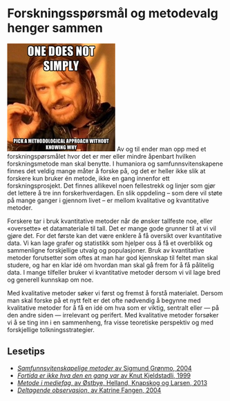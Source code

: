 # Forskningsspørsmål og metodevalg henger sammen

<img src="../images/onedoes.jpg" alt="One Does Not Simply…" class="right"> Av og til ender man opp med et forskningspørsmålet hvor det er mer eller mindre åpenbart hvilken forskningsmetode man skal benytte. I humaniora og samfunnsvitenskapene finnes det veldig mange måter å forske på, og det er heller ikke slik at forskere kun bruker én metode, ikke en gang innenfor ett forskningsprosjekt. Det finnes allikevel noen fellestrekk og linjer som gjør det lettere å tre inn forskerhverdagen. En slik oppdeling – som dere vil støte på mange ganger i gjennom livet – er mellom kvalitative og kvantitative metoder.

Forskere tar i bruk kvantitative metoder når de ønsker tallfeste noe, eller «oversette» et datamateriale til tall. Det er mange gode grunner til at vi vil gjøre det. For det første kan det være enklere å få oversikt over kvantitative data. Vi kan lage grafer og statistikk som hjelper oss å få et overblikk og sammenligne forskjellige utvalg og populasjoner. Bruk av kvantitative metoder forutsetter som oftes at man har god kjennskap til feltet man skal studere, og har en klar idé om hvordan man skal gå frem for å få pålitelig data. I mange tilfeller bruker vi kvantitative metoder dersom vi vil lage bred og generell kunnskap om noe.

Med kvalitative metoder søker vi først og fremst å forstå materialet. Dersom man skal forske på et nytt felt er det ofte nødvendig å begynne med kvalitative metoder for å få en idé om hva som er viktig, sentralt eller — på den andre siden — irrelevant og perifert. Med kvalitative metoder forsøker vi å se ting inn i en sammenheng, fra visse teoretiske perspektiv og med forskjellige tolkningsstrategier.

## Lesetips

-   [_Samfunnsvitenskapelige metoder_ av Sigmund Grønmo, 2004](http://bibsys-primo.hosted.exlibrisgroup.com/NB:BIBSYS_ILS961798580)
-   [_Fortida er ikke hva den en gang var_ av Knut Kjeldstadli, 1999](http://urn.nb.no/URN:NBN:no-nb_digibok_2008090300018)
-   [_Metode i mediefag_, av Østbye, Helland, Knapskog og Larsen, 2013](http://bibsys-primo.hosted.exlibrisgroup.com/NB:BIBSYS_ILS132416719)
-   [_Deltagende observasjon_, av Katrine Fangen, 2004](http://urn.nb.no/URN:NBN:no-nb_digibok_2011041308072)

